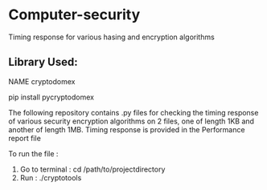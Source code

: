 # Computer-security
Timing response for various hasing and encryption algorithms

Library Used:
---------------
NAME
    cryptodomex

pip install pycryptodomex


The following repository contains .py files for checking the timing response of various security encryption algorithms on 2 files, one of length 1KB and another of length 1MB.
Timing response is provided in the Performance report file


To run the file :
1. Go to terminal : cd /path/to/projectdirectory
2. Run : ./cryptotools


